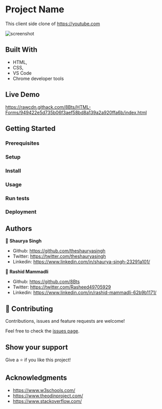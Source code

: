 # Project Name

This client side clone of https://youtube.com

![screenshot](https://github.com/theshauryasingh/youtube-clone/blob/feature-2/app_screenshot.png)

## Built With

- HTML,
- CSS,
- VS Code
- Chrome developer tools

## Live Demo

https://rawcdn.githack.com/8Bts/HTML-Forms/949422e5d735b06f3aef58bd8a139a2a920ffa6b/index.html


## Getting Started

### Prerequisites

### Setup

### Install

### Usage

### Run tests

### Deployment



## Authors

👤 **Shaurya Singh**

- Github: https://github.com/theshauryasingh
- Twitter: https://twitter.com/theshauryasingh
- Linkedin: https://www.linkedin.com/in/shaurya-singh-23291a101/

👤 **Rashid Mammadli**

- Github: https://github.com/8Bts
- Twitter: https://twitter.com/Rasheed49705929
- Linkedin: https://www.linkedin.com/in/rashid-mammadli-62b9b1171/

## 🤝 Contributing

Contributions, issues and feature requests are welcome!

Feel free to check the [issues page](issues/).

## Show your support

Give a ⭐️ if you like this project!

## Acknowledgments

- https://www.w3schools.com/
- https://www.theodinproject.com/
- https://www.stackoverflow.com/

